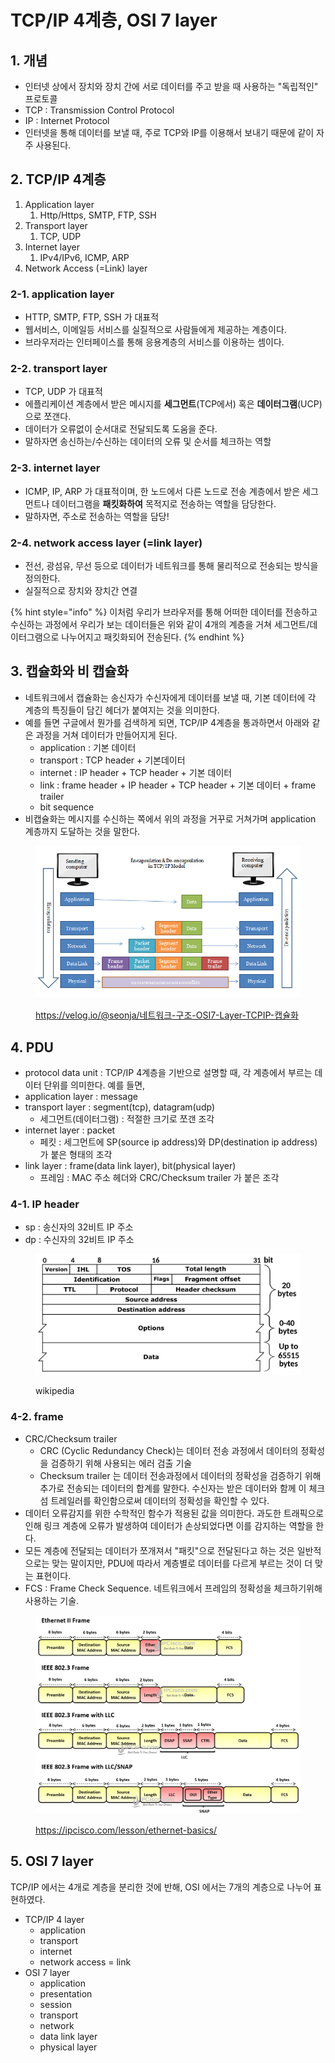 # TCP/IP 4계층, OSI 7 layer

## 1. 개념&#x20;

* 인터넷 상에서 장치와 장치 간에 서로 데이터를 주고 받을 때 사용하는 "독립적인" 프로토콜
* TCP : Transmission Control Protocol&#x20;
* IP :  Internet Protocol&#x20;
* 인터넷을 통해 데이터를 보낼 때, 주로 TCP와 IP를 이용해서 보내기 때문에 같이 자주 사용된다.&#x20;



## 2. TCP/IP 4계층&#x20;

1. Application layer
   1. Http/Https, SMTP, FTP, SSH&#x20;
2. Transport layer
   1. TCP, UDP&#x20;
3. Internet layer&#x20;
   1. IPv4/IPv6, ICMP, ARP&#x20;
4. Network Access (=Link) layer



### 2-1. application layer &#x20;

* HTTP, SMTP, FTP, SSH 가 대표적&#x20;
* 웹서비스, 이메일등 서비스를 실질적으로 사람들에게 제공하는 계층이다.&#x20;
* 브라우저라는 인터페이스를 통해 응용계층의 서비스를 이용하는 셈이다. &#x20;

### 2-2. transport layer&#x20;

* TCP, UDP 가 대표적&#x20;
* 에플리케이션 계층에서 받은 메시지를 **세그먼트**(TCP에서) 혹은 **데이터그램**(UCP)으로 쪼갠다.&#x20;
* 데이터가 오류없이 순서대로 전달되도록 도움을 준다.
* 말하자면 송신하는/수신하는 데이터의 오류 및 순서를 체크하는 역할&#x20;

### 2-3. internet layer

* ICMP, IP, ARP 가 대표적이며, 한 노드에서 다른 노드로 전송 계층에서 받은 세그먼트나 데이터그램을 **패킷화하여** 목적지로 전송하는 역할을 담당한다.&#x20;
* 말하자면, 주소로 전송하는 역할을 담당! &#x20;

### 2-4. network access layer (=link layer)&#x20;

* 전선, 광섬유, 무선 등으로 데이터가 네트워크를 통해 물리적으로 전송되는 방식을 정의한다.&#x20;
* 실질적으로 장치와 장치간 연결



{% hint style="info" %}
이처럼 우리가 브라우저를 통해 어떠한 데이터를 전송하고 수신하는 과정에서 우리가 보는 데이터들은 위와 같이 4개의 계층을 거쳐 세그먼트/데이터그램으로 나누어지고 패킷화되어 전송된다.&#x20;
{% endhint %}



## 3. 캡슐화와 비 캡슐화&#x20;

* 네트워크에서 캡슐화는 송신자가 수신자에게 데이터를 보낼 때, 기본 데이터에 각 계층의 특징들이 담긴 헤더가 붙여지는 것을 의미한다.&#x20;
* 예를 들면 구글에서 뭔가를 검색하게 되면, TCP/IP 4계층을 통과하면서 아래와 같은 과정을 거쳐 데이터가 만들어지게 된다.
  * application : 기본 데이터&#x20;
  * transport : TCP header + 기본데이터&#x20;
  * internet : IP header + TCP header + 기본 데이터&#x20;
  * link : frame header + IP header + TCP header + 기본 데이터 + frame trailer&#x20;
  * bit sequence&#x20;
* 비캡슐화는 메시지를 수신하는 쪽에서 위의 과정을 거꾸로 거쳐가며 application 계층까지 도달하는 것을 말한다.&#x20;

<figure><img src="../../.gitbook/assets/image (4) (3).png" alt=""><figcaption><p><a href="https://velog.io/@seonja/%EB%84%A4%ED%8A%B8%EC%9B%8C%ED%81%AC-%EA%B5%AC%EC%A1%B0-OSI7-Layer-TCPIP-%EC%BA%A1%EC%8A%90%ED%99%94">https://velog.io/@seonja/네트워크-구조-OSI7-Layer-TCPIP-캡슐화</a></p></figcaption></figure>

## 4. PDU&#x20;

* protocol data unit : TCP/IP 4계층을 기반으로 설명할 때, 각 계층에서 부르는 데이터 단위를 의미한다. 예를 들면,&#x20;
* application layer : message&#x20;
* transport layer : segment(tcp), datagram(udp)
  * 세그먼트(데이터그램) : 적절한 크기로 쪼갠 조각&#x20;
* internet layer : packet
  * 페킷 : 세그먼트에 SP(source ip address)와 DP(destination ip address)가 붙은 형태의 조각 &#x20;
* link layer : frame(data link layer), bit(physical layer)
  * 프레임 : MAC 주소 헤더와 CRC/Checksum trailer 가 붙은 조각&#x20;

### 4-1. IP header

* sp : 송신자의 32비트 IP 주소&#x20;
* dp : 수신자의 32비트 IP 주소 &#x20;

<figure><img src="../../.gitbook/assets/image (63).png" alt=""><figcaption><p>wikipedia</p></figcaption></figure>

### 4-2. frame&#x20;

* CRC/Checksum trailer
  * CRC (Cyclic Redundancy Check)는 데이터 전송 과정에서 데이터의 정확성을 검증하기 위해 사용되는 에러 검출 기술
  * Checksum trailer 는 데이터 전송과정에서 데이터의 정확성을 검증하기 위해 추가로 전송되는 데이터의 합계를 말한다. 수신자는 받은 데이터와 함께 이 체크섬 트레일러를 확인함으로써 데이터의 정확성을 확인할 수 있다.&#x20;
* 데이터 오류감지를 위한 수학적인 함수가 적용된 값을 의미한다. 과도한 트래픽으로 인해 링크 계층에 오류가 발생하여 데이터가 손상되었다면 이를 감지하는 역할을 한다.&#x20;
* 모든 계층에 전달되는 데이터가 쪼개져서 "패킷"으로 전달된다고 하는 것은 일반적으로는 맞는 말이지만, PDU에 따라서 계층별로 데이터를 다르게 부르는 것이 더 맞는 표현이다.&#x20;
* FCS : Frame Check Sequence. 네트워크에서 프레임의 정확성을 체크하기위해 사용하는 기술.&#x20;

<figure><img src="../../.gitbook/assets/image (61).png" alt=""><figcaption><p><a href="https://ipcisco.com/lesson/ethernet-basics/">https://ipcisco.com/lesson/ethernet-basics/</a></p></figcaption></figure>



## 5. OSI 7 layer

TCP/IP 에서는 4개로 계층을 분리한 것에 반해, OSI 에서는 7개의 계층으로 나누어 표현하였다.&#x20;

* TCP/IP 4 layer&#x20;
  * application
  * transport
  * internet
  * network access = link&#x20;
* OSI 7 layer&#x20;
  * application&#x20;
  * presentation&#x20;
  * session&#x20;
  * transport&#x20;
  * network&#x20;
  * data link layer&#x20;
  * physical layer&#x20;

